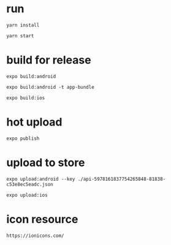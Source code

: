 # run

    yarn install
    
    yarn start


# build for release

    expo build:android
    
    expo build:android -t app-bundle
    
    expo build:ios

# hot  upload

    expo publish

# upload to store

    expo upload:android --key ./api-5978161837754265848-81838-c53e8ec5eadc.json
    
    expo upload:ios

# icon resource

    https://ionicons.com/